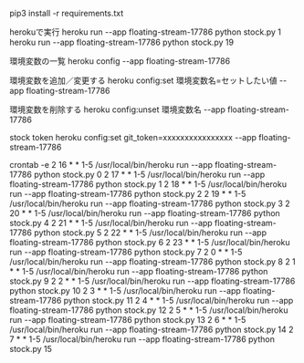 pip3 install -r requirements.txt

herokuで実行
heroku run --app floating-stream-17786 python stock.py 1
heroku run --app floating-stream-17786 python stock.py 19

環境変数の一覧
heroku config --app floating-stream-17786

環境変数を追加／変更する
heroku config:set 環境変数名=セットしたい値 --app floating-stream-17786

環境変数を削除する
heroku config:unset 環境変数名 --app floating-stream-17786

stock token
heroku config:set git_token=xxxxxxxxxxxxxxxx --app floating-stream-17786

crontab -e
2 16 * * 1-5 /usr/local/bin/heroku run --app floating-stream-17786 python stock.py 0
2 17 * * 1-5 /usr/local/bin/heroku run --app floating-stream-17786 python stock.py 1
2 18 * * 1-5 /usr/local/bin/heroku run --app floating-stream-17786 python stock.py 2
2 19 * * 1-5 /usr/local/bin/heroku run --app floating-stream-17786 python stock.py 3
2 20 * * 1-5 /usr/local/bin/heroku run --app floating-stream-17786 python stock.py 4
2 21 * * 1-5 /usr/local/bin/heroku run --app floating-stream-17786 python stock.py 5
2 22 * * 1-5 /usr/local/bin/heroku run --app floating-stream-17786 python stock.py 6
2 23 * * 1-5 /usr/local/bin/heroku run --app floating-stream-17786 python stock.py 7
2 0 * * 1-5 /usr/local/bin/heroku run --app floating-stream-17786 python stock.py 8
2 1 * * 1-5 /usr/local/bin/heroku run --app floating-stream-17786 python stock.py 9
2 2 * * 1-5 /usr/local/bin/heroku run --app floating-stream-17786 python stock.py 10
2 3 * * 1-5 /usr/local/bin/heroku run --app floating-stream-17786 python stock.py 11
2 4 * * 1-5 /usr/local/bin/heroku run --app floating-stream-17786 python stock.py 12
2 5 * * 1-5 /usr/local/bin/heroku run --app floating-stream-17786 python stock.py 13
2 6 * * 1-5 /usr/local/bin/heroku run --app floating-stream-17786 python stock.py 14
2 7 * * 1-5 /usr/local/bin/heroku run --app floating-stream-17786 python stock.py 15

